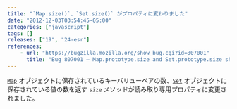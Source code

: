 ```yaml
---
title: "`Map.size()`、`Set.size()` がプロパティに変わりました"
date: "2012-12-03T03:54:45-05:00"
categories: ["javascript"]
tags: []
releases: ["19", "24-esr"]
references:
    - url: "https://bugzilla.mozilla.org/show_bug.cgi?id=807001"
      title: "Bug 807001 – Map.prototype.size and Set.prototype.size should be accessor properties"
---
```

[`Map`](https://developer.mozilla.org/docs/JavaScript/Reference/Global_Objects/Map) オブジェクトに保存されているキーバリューペアの数、[`Set`](https://developer.mozilla.org/docs/JavaScript/Reference/Global_Objects/Set) オブジェクトに保存されている値の数を返す `size` メソッドが読み取り専用プロパティに変更されました。
